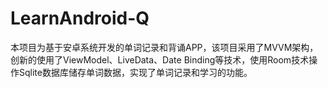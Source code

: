 # LearnAndroid-Q
本项目为基于安卓系统开发的单词记录和背诵APP，该项目采用了MVVM架构，创新的使用了ViewModel、LiveData、Date
Binding等技术，使用Room技术操作Sqlite数据库储存单词数据，实现了单词记录和学习的功能。
